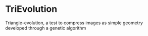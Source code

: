 TriEvolution
============

Triangle-evolution, a test to compress images as simple geometry developed through a genetic algorithm
